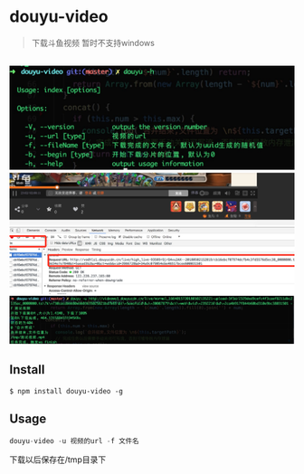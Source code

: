 
# douyu-video 

> 下载斗鱼视频 暂时不支持windows

<p align="center">
	<br>
	<img width="700" src="./screenshot/help.png">
	<br>
	<img width="700" src="./screenshot/url.jpeg">
	<br>
	<img width="700" src="./screenshot/demo.png">
</p>

## Install

```
$ npm install douyu-video -g
```


## Usage

```js
douyu-video -u 视频的url -f 文件名
```

下载以后保存在/tmp目录下

